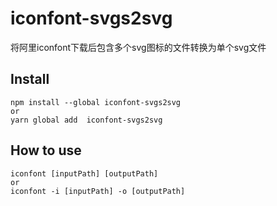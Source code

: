 # iconfont-svgs2svg
将阿里iconfont下载后包含多个svg图标的文件转换为单个svg文件
## Install
```
npm install --global iconfont-svgs2svg
or
yarn global add  iconfont-svgs2svg
```
## How to use
```
iconfont [inputPath] [outputPath]
or
iconfont -i [inputPath] -o [outputPath]
```
